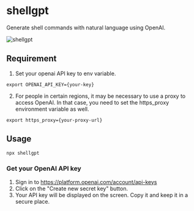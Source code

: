# shellgpt

Generate shell commands with natural language using OpenAI.

![shellgpt]()

## Requirement

1. Set your openai API key to env variable.

```shell
export OPENAI_API_KEY={your-key}
```

2. For people in certain regions, it may be necessary to use a proxy to access OpenAI. In that case, you need to set the https_proxy environment variable as well.

```shell
export https_proxy={your-proxy-url}
```

## Usage

```bash
npx shellgpt
```

### Get your OpenAI API key

1. Sign in to https://platform.openai.com/account/api-keys
2. Click on the "Create new secret key" button.
3. Your API key will be displayed on the screen. Copy it and keep it in a secure place.

